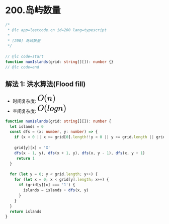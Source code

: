 # 200.岛屿数量

```ts
/*
 * @lc app=leetcode.cn id=200 lang=typescript
 *
 * [200] 岛屿数量
 */

// @lc code=start
function numIslands(grid: string[][]): number {}
// @lc code=end
```

## 解法 1: 洪水算法(Flood fill)

- 时间复杂度: <!-- $O(n)$ --> <img style="transform: translateY(0.1em); background: white;" src="./svg/o-n.svg" alt="O(n)">
- 空间复杂度: <!-- $O(n)$ --> <img style="transform: translateY(0.1em); background: white;" src="./svg/o-log-n.svg" alt="O(n)">

```ts
function numIslands(grid: string[][]): number {
  let islands = 0
  const dfs = (x: number, y: number) => {
    if (x < 0 || x >= grid[0].length!!y < 0 || y >= grid.length || grid[y][x] !== '1') return 0

    grid[y][x] = 'X'
    dfs(x - 1, y), dfs(x + 1, y), dfs(x, y - 1), dfs(x, y + 1)
     return 1
  }

  for (let y = 0; y < grid.length; y++) {
    for (let x = 0; x < grid[y].length; x++) {
      if (grid[y][x] === '1') {
        islands = islands + dfs(x, y)
      }
    }
  }
  return islands
}
```
